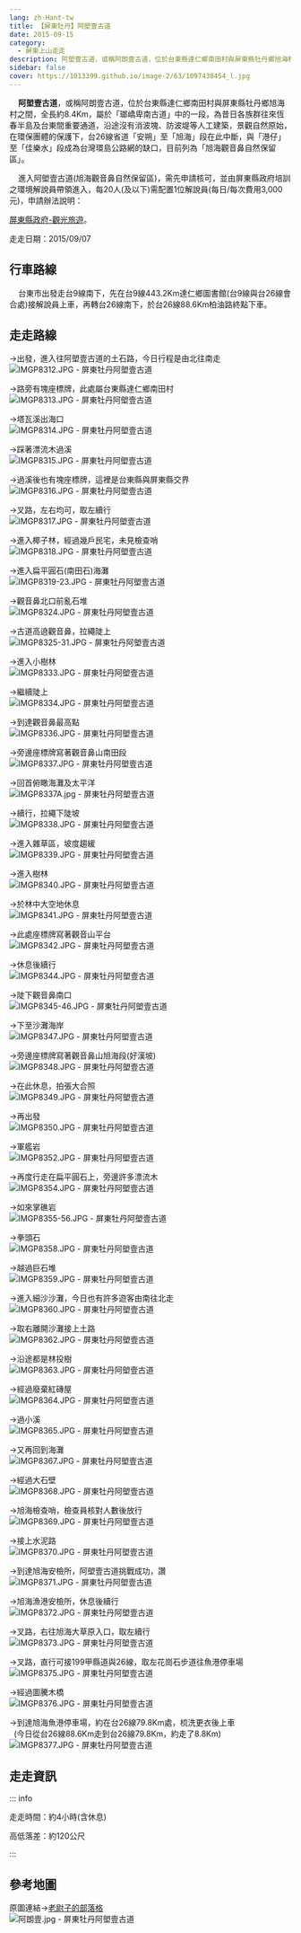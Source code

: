 ```yaml
---
lang: zh-Hant-tw
title: 【屏東牡丹】阿塱壹古道
date: 2015-09-15
category: 
  - 屏東上山走走
description: 阿塱壹古道，或稱阿朗壹古道，位於台東縣達仁鄉南田村與屏東縣牡丹鄉旭海村之間，全長約8.4Km，屬於「瑯嶠卑南古道」中的一段，為昔日各族群往來恆春半島及台東間重要通道，沿途沒有消波塊、防波堤等人工建築，景觀自然原始，在環保團體的保護下，台26線省道「安朔」至「旭海」段在此中斷，與「港仔」至「佳樂水」段成為台灣環島公路網的缺口，目前列為「旭海觀音鼻自然保留區」。
sidebar: false
cover: https://1013399.github.io/image-2/63/1097438454_l.jpg
---
```


    **阿塱壹古道**，或稱阿朗壹古道，位於台東縣達仁鄉南田村與屏東縣牡丹鄉旭海村之間，全長約8.4Km，屬於「瑯嶠卑南古道」中的一段，為昔日各族群往來恆春半島及台東間重要通道，沿途沒有消波塊、防波堤等人工建築，景觀自然原始，在環保團體的保護下，台26線省道「安朔」至「旭海」段在此中斷，與「港仔」至「佳樂水」段成為台灣環島公路網的缺口，目前列為「旭海觀音鼻自然保留區」。  

<!-- more -->

    進入阿塱壹古道(旭海觀音鼻自然保留區)，需先申請核可，並由屏東縣政府培訓之環境解說員帶領進入，每20人(及以下)需配置1位解說員(每日/每次費用3,000元)，申請辦法說明：

[屏東縣政府-觀光旅遊](http://175.99.86.233/syuhai/index.php?page=apply)。

走走日期：2015/09/07

## 行車路線
    台東市出發走台9線南下，先在台9線443.2Km達仁鄉圖書館(台9線與台26線會合處)接解說員上車，再轉台26線南下，於台26線88.6Km柏油路終點下車。

## 走走路線
→出發，進入往阿塱壹古道的土石路，今日行程是由北往南走  
![IMGP8312.JPG - 屏東牡丹阿塱壹古道](https://1013399.github.io/image-2/63/1097437781_l.jpg)

→路旁有塊座標牌，此處屬台東縣達仁鄉南田村  
![IMGP8313.JPG - 屏東牡丹阿塱壹古道](https://1013399.github.io/image-2/63/1097438948_l.jpg)

→塔瓦溪出海口  
![IMGP8314.JPG - 屏東牡丹阿塱壹古道](https://1013399.github.io/image-2/63/1097436815_l.jpg)

→踩著漂流木過溪  
![IMGP8315.JPG - 屏東牡丹阿塱壹古道](https://1013399.github.io/image-2/63/1097440952_l.jpg)

→過溪後也有塊座標牌，這裡是台東縣與屏東縣交界  
![IMGP8316.JPG - 屏東牡丹阿塱壹古道](https://1013399.github.io/image-2/63/1097435423_l.jpg)

→叉路，左右均可，取左續行  
![IMGP8317.JPG - 屏東牡丹阿塱壹古道](https://1013399.github.io/image-2/63/1097439242_l.jpg)

→進入椰子林，經過幾戶民宅，未見檢查哨  
![IMGP8318.JPG - 屏東牡丹阿塱壹古道](https://1013399.github.io/image-2/63/1097440745_l.jpg)

→進入扁平圓石(南田石)海灘  
![IMGP8319-23.JPG - 屏東牡丹阿塱壹古道](https://1013399.github.io/image-2/63/1097438451_l.jpg)

→觀音鼻北口前亂石堆  
![IMGP8324.JPG - 屏東牡丹阿塱壹古道](https://1013399.github.io/image-2/63/1097437194_l.jpg)

→古道高遶觀音鼻，拉繩陡上  
![IMGP8325-31.JPG - 屏東牡丹阿塱壹古道](https://1013399.github.io/image-2/63/1097437876_l.jpg)

→進入小樹林  
![IMGP8333.JPG - 屏東牡丹阿塱壹古道](https://1013399.github.io/image-2/63/1097439754_l.jpg)

→繼續陡上  
![IMGP8334.JPG - 屏東牡丹阿塱壹古道](https://1013399.github.io/image-2/63/1097438766_l.jpg)

→到達觀音鼻最高點  
![IMGP8336.JPG - 屏東牡丹阿塱壹古道](https://1013399.github.io/image-2/63/1097436415_l.jpg)

→旁邊座標牌寫著觀音鼻山南田段  
![IMGP8337.JPG - 屏東牡丹阿塱壹古道](https://1013399.github.io/image-2/63/1097438768_l.jpg)

→回首俯瞰海灘及太平洋  
![IMGP8337A.jpg - 屏東牡丹阿塱壹古道](https://1013399.github.io/image-2/63/1097441143_l.jpg)

→續行，拉繩下陡坡  
![IMGP8338.JPG - 屏東牡丹阿塱壹古道](https://1013399.github.io/image-2/63/1097436589_l.jpg)

→進入雜草區，坡度趨緩  
![IMGP8339.JPG - 屏東牡丹阿塱壹古道](https://1013399.github.io/image-2/63/1097438567_l.jpg)

→進入樹林  
![IMGP8340.JPG - 屏東牡丹阿塱壹古道](https://1013399.github.io/image-2/63/1097438081_l.jpg)

→於林中大空地休息  
![IMGP8341.JPG - 屏東牡丹阿塱壹古道](https://1013399.github.io/image-2/63/1097436590_l.jpg)

→此處座標牌寫著觀音山平台  
![IMGP8342.JPG - 屏東牡丹阿塱壹古道](https://1013399.github.io/image-2/63/1097440450_l.jpg)

→休息後續行  
![IMGP8344.JPG - 屏東牡丹阿塱壹古道](https://1013399.github.io/image-2/63/1097435425_l.jpg)

→陡下觀音鼻南口  
![IMGP8345-46.JPG - 屏東牡丹阿塱壹古道](https://1013399.github.io/image-2/63/1097436593_l.jpg)

→下至沙灘海岸  
![IMGP8347.JPG - 屏東牡丹阿塱壹古道](https://1013399.github.io/image-2/63/1097438454_l.jpg)

→旁邊座標牌寫著觀音鼻山旭海段(好漢坡)  
![IMGP8348.JPG - 屏東牡丹阿塱壹古道](https://1013399.github.io/image-2/63/1097438455_l.jpg)

→在此休息，拍張大合照  
![IMGP8349.JPG - 屏東牡丹阿塱壹古道](https://1013399.github.io/image-2/63/1097441144_l.jpg)

→再出發  
![IMGP8350.JPG - 屏東牡丹阿塱壹古道](https://1013399.github.io/image-2/63/1097437964_l.jpg)

→軍艦岩  
![IMGP8352.JPG - 屏東牡丹阿塱壹古道](https://1013399.github.io/image-2/63/1097437965_l.jpg)

→再度行走在扁平圓石上，旁邊許多漂流木  
![IMGP8354.JPG - 屏東牡丹阿塱壹古道](https://1013399.github.io/image-2/63/1097439244_l.jpg)

→如來掌礁岩  
![IMGP8355-56.JPG - 屏東牡丹阿塱壹古道](https://1013399.github.io/image-2/63/1097438949_l.jpg)

→拳頭石  
![IMGP8358.JPG - 屏東牡丹阿塱壹古道](https://1013399.github.io/image-2/63/1097437196_l.jpg)

→越過巨石堆  
![IMGP8359.JPG - 屏東牡丹阿塱壹古道](https://1013399.github.io/image-2/63/1097435426_l.jpg)

→進入細沙沙灘，今日也有許多遊客由南往北走  
![IMGP8360.JPG - 屏東牡丹阿塱壹古道](https://1013399.github.io/image-2/63/1097439245_l.jpg)

→取右離開沙灘接上土路  
![IMGP8362.JPG - 屏東牡丹阿塱壹古道](https://1013399.github.io/image-2/63/1097441146_l.jpg)

→沿途都是林投樹  
![IMGP8363.JPG - 屏東牡丹阿塱壹古道](https://1013399.github.io/image-2/63/1097440552_l.jpg)

→經過廢棄紅磚屋  
![IMGP8364.JPG - 屏東牡丹阿塱壹古道](https://1013399.github.io/image-2/63/1097438082_l.jpg)

→過小溪  
![IMGP8365.JPG - 屏東牡丹阿塱壹古道](https://1013399.github.io/image-2/63/1097439346_l.jpg)

→又再回到海灘  
![IMGP8367.JPG - 屏東牡丹阿塱壹古道](https://1013399.github.io/image-2/63/1097436937_l.jpg)

→經過大石壁  
![IMGP8368.JPG - 屏東牡丹阿塱壹古道](https://1013399.github.io/image-2/63/1097439349_l.jpg)

→旭海檢查哨，檢查員核對人數後放行  
![IMGP8369.JPG - 屏東牡丹阿塱壹古道](https://1013399.github.io/image-2/63/1097440954_l.jpg)

→接上水泥路  
![IMGP8370.JPG - 屏東牡丹阿塱壹古道](https://1013399.github.io/image-2/63/1097437199_l.jpg)

→到達旭海安檢所，阿塱壹古道挑戰成功，讚  
![IMGP8371.JPG - 屏東牡丹阿塱壹古道](https://1013399.github.io/image-2/63/1097436595_l.jpg)

→旭海漁港安檢所，休息後續行  
![IMGP8372.JPG - 屏東牡丹阿塱壹古道](https://1013399.github.io/image-2/63/1097435815_l.jpg)

→叉路，右往旭海大草原入口，取左續行  
![IMGP8373.JPG - 屏東牡丹阿塱壹古道](https://1013399.github.io/image-2/63/1097436596_l.jpg)

→叉路，直行可接199甲縣道與26線，取左花崗石步道往魚港停車場  
![IMGP8375.JPG - 屏東牡丹阿塱壹古道](https://1013399.github.io/image-2/63/1097435427_l.jpg)

→經過圖騰木橋  
![IMGP8376.JPG - 屏東牡丹阿塱壹古道](https://1013399.github.io/image-2/63/1097441056_l.jpg)

→到達旭海魚港停車場，約在台26線79.8Km處，梳洗更衣後上車  
  (今日從台26線88.6Km走到台26線79.8Km，約走了8.8Km)  
![IMGP8377.JPG - 屏東牡丹阿塱壹古道](https://1013399.github.io/image-2/63/1097441058_l.jpg)

## 走走資訊
::: info

走走時間：約4小時(含休息)

高低落差：約120公尺

:::

## 參考地圖
原圖連結→[老尉子的部落格](http://blog.xuite.net/laoweiz/blog/68958169)  
![阿朗壹.jpg - 屏東牡丹阿塱壹古道](https://1013399.github.io/image-2/63/1097440262_l.jpg)